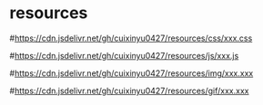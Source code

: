 # resources

#https://cdn.jsdelivr.net/gh/cuixinyu0427/resources/css/xxx.css

#https://cdn.jsdelivr.net/gh/cuixinyu0427/resources/js/xxx.js

#https://cdn.jsdelivr.net/gh/cuixinyu0427/resources/img/xxx.xxx

#https://cdn.jsdelivr.net/gh/cuixinyu0427/resources/gif/xxx.xxx